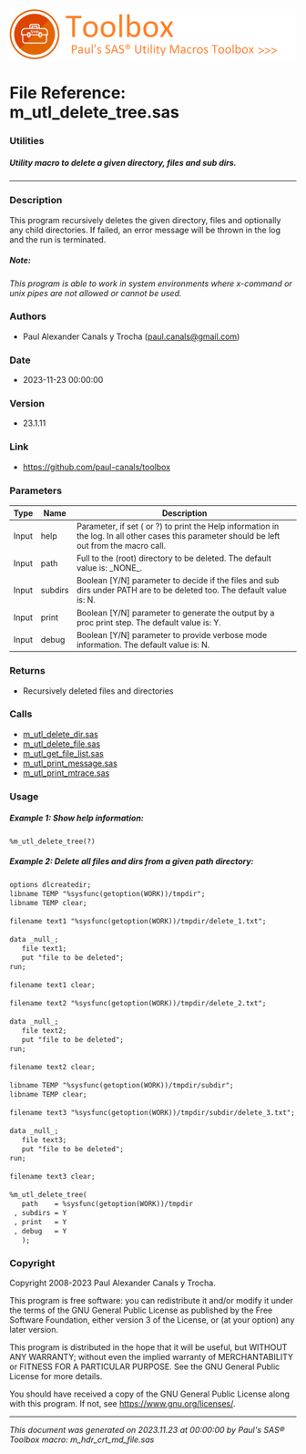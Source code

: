 ![../../misc/images/doc_header.png](../../misc/images/doc_header.png)
# 
# File Reference: m_utl_delete_tree.sas

### Utilities

##### Utility macro to delete a given directory, files and sub dirs.

***

### Description
This program recursively deletes the given directory, files and optionally any child directories. If failed, an error message will be thrown in the log and the run is terminated.



##### *Note:*
*This program is able to work in system environments where x-command or unix pipes are not allowed or cannot be used.*

### Authors
* Paul Alexander Canals y Trocha (paul.canals@gmail.com)

### Date
* 2023-11-23 00:00:00

### Version
* 23.1.11

### Link
* https://github.com/paul-canals/toolbox

### Parameters
| Type | Name | Description |
| ---- | ---- | ----------- |
| Input | help | Parameter, if set ( or ?) to print the Help information in the log. In all other cases this parameter should be left out from the macro call. |
| Input | path | Full to the (root) directory to be deleted. The default value is: \_NONE\_. |
| Input | subdirs | Boolean [Y/N] parameter to decide if the files and sub dirs under PATH are to be deleted too. The default value is: N. |
| Input | print | Boolean [Y/N] parameter to generate the output by a proc print step. The default value is: Y. |
| Input | debug | Boolean [Y/N] parameter to provide verbose mode information. The default value is: N. |

### Returns
* Recursively deleted files and directories

### Calls
* [m_utl_delete_dir.sas](m_utl_delete_dir.md)
* [m_utl_delete_file.sas](m_utl_delete_file.md)
* [m_utl_get_file_list.sas](m_utl_get_file_list.md)
* [m_utl_print_message.sas](m_utl_print_message.md)
* [m_utl_print_mtrace.sas](m_utl_print_mtrace.md)

### Usage

##### Example 1: Show help information:
```sas
%m_utl_delete_tree(?)
```

##### Example 2: Delete all files and dirs from a given path directory:
```sas
options dlcreatedir;
libname TEMP "%sysfunc(getoption(WORK))/tmpdir";
libname TEMP clear;

filename text1 "%sysfunc(getoption(WORK))/tmpdir/delete_1.txt";

data _null_;
   file text1;
   put "file to be deleted";
run;

filename text1 clear;

filename text2 "%sysfunc(getoption(WORK))/tmpdir/delete_2.txt";

data _null_;
   file text2;
   put "file to be deleted";
run;

filename text2 clear;

libname TEMP "%sysfunc(getoption(WORK))/tmpdir/subdir";
libname TEMP clear;

filename text3 "%sysfunc(getoption(WORK))/tmpdir/subdir/delete_3.txt";

data _null_;
   file text3;
   put "file to be deleted";
run;

filename text3 clear;

%m_utl_delete_tree(
   path    = %sysfunc(getoption(WORK))/tmpdir
 , subdirs = Y
 , print   = Y
 , debug   = Y
   );
```

### Copyright
Copyright 2008-2023 Paul Alexander Canals y Trocha. 
 
This program is free software: you can redistribute it and/or modify 
it under the terms of the GNU General Public License as published by 
the Free Software Foundation, either version 3 of the License, or 
(at your option) any later version. 
 
This program is distributed in the hope that it will be useful, 
but WITHOUT ANY WARRANTY; without even the implied warranty of 
MERCHANTABILITY or FITNESS FOR A PARTICULAR PURPOSE. See the 
GNU General Public License for more details. 
 
You should have received a copy of the GNU General Public License 
along with this program. If not, see <https://www.gnu.org/licenses/>. 


***
*This document was generated on 2023.11.23 at 00:00:00 by Paul's SAS&reg; Toolbox macro: m_hdr_crt_md_file.sas*
